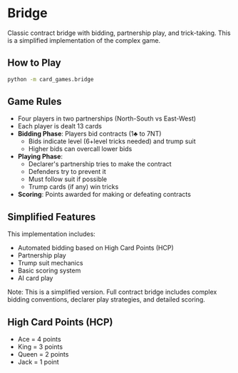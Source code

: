 # Bridge

Classic contract bridge with bidding, partnership play, and trick-taking. This is a simplified implementation of the complex game.

## How to Play

```bash
python -m card_games.bridge
```

## Game Rules

- Four players in two partnerships (North-South vs East-West)
- Each player is dealt 13 cards
- **Bidding Phase**: Players bid contracts (1♣ to 7NT)
  - Bids indicate level (6+level tricks needed) and trump suit
  - Higher bids can overcall lower bids
- **Playing Phase**:
  - Declarer's partnership tries to make the contract
  - Defenders try to prevent it
  - Must follow suit if possible
  - Trump cards (if any) win tricks
- **Scoring**: Points awarded for making or defeating contracts

## Simplified Features

This implementation includes:

- Automated bidding based on High Card Points (HCP)
- Partnership play
- Trump suit mechanics
- Basic scoring system
- AI card play

Note: This is a simplified version. Full contract bridge includes complex bidding conventions, declarer play strategies, and detailed scoring.

## High Card Points (HCP)

- Ace = 4 points
- King = 3 points
- Queen = 2 points
- Jack = 1 point
